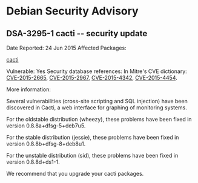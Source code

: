 
Debian Security Advisory
========================


DSA-3295-1 cacti -- security update
-----------------------------------



Date Reported:
24 Jun 2015
Affected Packages:

[cacti](https://packages.debian.org/src:cacti)

Vulnerable:
Yes
Security database references:
In Mitre's CVE dictionary: [CVE-2015-2665](https://security-tracker.debian.org/tracker/CVE-2015-2665), [CVE-2015-2967](https://security-tracker.debian.org/tracker/CVE-2015-2967), [CVE-2015-4342](https://security-tracker.debian.org/tracker/CVE-2015-4342), [CVE-2015-4454](https://security-tracker.debian.org/tracker/CVE-2015-4454).  

More information:

Several vulnerabilities (cross-site scripting and SQL injection) have
been discovered in Cacti, a web interface for graphing of monitoring
systems.


For the oldstable distribution (wheezy), these problems have been fixed
in version 0.8.8a+dfsg-5+deb7u5.


For the stable distribution (jessie), these problems have been fixed in
version 0.8.8b+dfsg-8+deb8u1.


For the unstable distribution (sid), these problems have been fixed in
version 0.8.8d+ds1-1.


We recommend that you upgrade your cacti packages.





